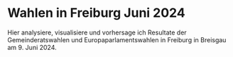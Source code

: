 # Wahlen in Freiburg Juni 2024

Hier analysiere, visualisiere und vorhersage ich Resultate der Gemeinderatswahlen und Europaparlamentswahlen in Freiburg in Breisgau am 9. Juni 2024. 
